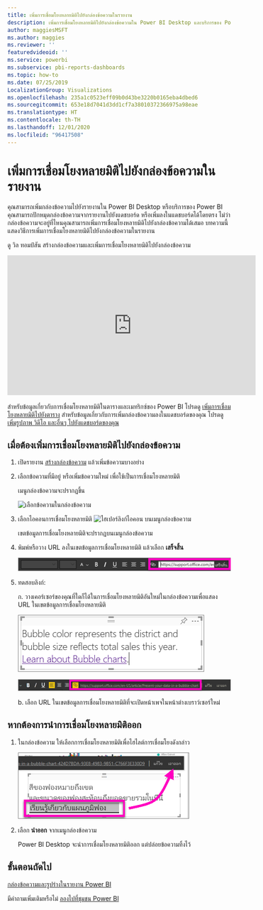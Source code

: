 ```yaml
---
title: เพิ่มการเชื่อมโยงหลายมิติไปยังกล่องข้อความในรายงาน
description: เพิ่มการเชื่อมโยงหลายมิติไปยังกล่องข้อความใน Power BI Desktop และบริการของ Power BI
author: maggiesMSFT
ms.author: maggies
ms.reviewer: ''
featuredvideoid: ''
ms.service: powerbi
ms.subservice: pbi-reports-dashboards
ms.topic: how-to
ms.date: 07/25/2019
LocalizationGroup: Visualizations
ms.openlocfilehash: 235a1c0523eff09b0d43be3220b0165eba4dbed6
ms.sourcegitcommit: 653e18d7041d3dd1cf7a38010372366975a98eae
ms.translationtype: HT
ms.contentlocale: th-TH
ms.lasthandoff: 12/01/2020
ms.locfileid: "96417508"
---
```

# <a name="add-a-hyperlink-to-a-text-box-in-a-report"></a>เพิ่มการเชื่อมโยงหลายมิติไปยังกล่องข้อความในรายงาน
คุณสามารถเพิ่มกล่องข้อความไปยังรายงานใน Power BI Desktop หรือบริการของ Power BI คุณสามารถปักหมุดกล่องข้อความจากรายงานไปยังแดชบอร์ด หรือเพิ่มลงในแดชบอร์ดได้โดยตรง ไม่ว่ากล่องข้อความจะอยู่ที่ไหนคุณสามารถเพิ่มการเชื่อมโยงหลายมิติไปยังกล่องข้อความได้เสมอ บทความนี้แสดงวิธีการเพิ่มการเชื่อมโยงหลายมิติไปยังกล่องข้อความในรายงาน 


ดู วิล ทอมป์สัน สร้างกล่องข้อความและเพิ่มการเชื่อมโยงหลายมิติไปยังกล่องข้อความ 

<iframe width="560" height="315" src="https://www.youtube.com/embed/_3q6VEBhGew#t=0m55s" frameborder="0" allowfullscreen></iframe>

สำหรับข้อมูลเกี่ยวกับการเชื่อมโยงหลายมิติในตารางและเมทริกซ์ของ Power BI โปรดดู [เพิ่มการเชื่อมโยงหลายมิติไปยังตาราง](power-bi-hyperlinks-in-tables.md) สำหรับข้อมูลเกี่ยวกับการเพิ่มกล่องข้อความลงในแดชบอร์ดของคุณ โปรดดู [เพิ่มรูปภาพ วิดีโอ และอื่นๆ ไปยังแดชบอร์ดของคุณ](service-dashboard-add-widget.md) 

## <a name="to-add-a-hyperlink-to-a-text-box"></a>เมื่อต้องเพิ่มการเชื่อมโยงหลายมิติไปยังกล่องข้อความ
1. เปิดรายงาน [สร้างกล่องข้อความ](power-bi-reports-add-text-and-shapes.md) แล้วเพิ่มข้อความบางอย่าง 
2. เลือกข้อความที่มีอยู่ หรือเพิ่มข้อความใหม่ เพื่อใช้เป็นการเชื่อมโยงหลายมิติ 

   เมนูกล่องข้อความจะปรากฏขึ้น
   
   ![เลือกข้อความในกล่องข้อความ](media/service-add-hyperlink-to-text-box/power-bi-hyperlink-new.png)
3. เลือกไอคอนการเชื่อมโยงหลายมิติ ![ไฮเปอร์ลิงก์ไอคอน](media/service-add-hyperlink-to-text-box/power-bi-hyperlink-icon.png) บนเมนูกล่องข้อความ

   เขตข้อมูลการเชื่อมโยงหลายมิติจะปรากฏบนเมนูกล่องข้อความ

4. พิมพ์หรือวาง URL ลงในเขตข้อมูลการเชื่อมโยงหลายมิติ แล้วเลือก **เสร็จสิ้น**
   
   ![พิมพ์ หรือวาง URL ลงในเขตข้อมูลการเชื่อมโยงหลายมิติ](media/service-add-hyperlink-to-text-box/power-bi-add-link.png)
5. ทดสอบลิงก์:  

   ก. วางเคอร์เซอร์ของคุณที่ใดก็ได้ในการเชื่อมโยงหลายมิติอันใหม่ในกล่องข้อความเพื่อแสดง URL ในเขตข้อมูลการเชื่อมโยงหลายมิติ  
     
      ![การเชื่อมโยงหลายมิติในกล่องข้อความ](media/service-add-hyperlink-to-text-box/power-bi-test-link.png)
   
      ![URL ในเขตข้อมูลการเชื่อมโยงหลายมิติ](media/service-add-hyperlink-to-text-box/power-bi-hyperlink-edit.png)

   b. เลือก URL ในเขตข้อมูลการเชื่อมโยงหลายมิติที่จะเปิดหน้าเพจในหน้าต่างเบราว์เซอร์ใหม่

## <a name="to-remove-the-hyperlink"></a>หากต้องการนำการเชื่อมโยงหลายมิติออก
1. ในกล่องข้อความ ให้เลือกการเชื่อมโยงหลายมิติเพื่อไฮไลต์การเชื่อมโยงดังกล่าว
   
     ![นำการเชื่อมโยงหลายมิติออก](media/service-add-hyperlink-to-text-box/power-bi-hyperlink-remove.png)
2. เลือก **นำออก** จากเมนูกล่องข้อความ 

   Power BI Desktop จะนำการเชื่อมโยงหลายมิติออก แต่ปล่อยข้อความทิ้งไว้

## <a name="next-steps"></a>ขั้นตอนถัดไป
[กล่องข้อความและรูปร่างในรายงาน Power BI](power-bi-reports-add-text-and-shapes.md)

มีคำถามเพิ่มเติมหรือไม่ [ลองไปที่ชุมชน Power BI](https://community.powerbi.com/)

